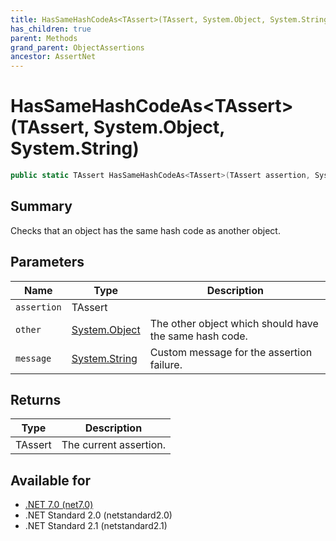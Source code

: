 ```yaml
---
title: HasSameHashCodeAs<TAssert>(TAssert, System.Object, System.String)
has_children: true
parent: Methods
grand_parent: ObjectAssertions
ancestor: AssertNet
---
```

# HasSameHashCodeAs&lt;TAssert&gt;(TAssert, System.Object, System.String)

```csharp
public static TAssert HasSameHashCodeAs<TAssert>(TAssert assertion, System.Object other, System.String message);
```

## Summary
Checks that an object has the same hash code as another object.

## Parameters
|Name|Type|Description|
|-|-|-|
|`assertion`|TAssert||
|`other`|[System.Object](https://learn.microsoft.com/en-us/dotnet/api/system.object)|The other object which should have the same hash code.|
|`message`|[System.String](https://learn.microsoft.com/en-us/dotnet/api/system.string)|Custom message for the assertion failure.|

## Returns
|Type|Description|
|-|-|
|TAssert|The current assertion.|

## Available for
- [.NET 7.0 (net7.0)](https://versionsof.net/core/7.0/)
- .NET Standard 2.0 (netstandard2.0)
- .NET Standard 2.1 (netstandard2.1)
